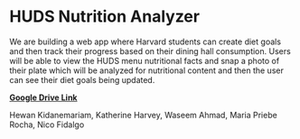 # HUDS Nutrition Analyzer

We are building a web app where Harvard students can create diet goals and then track their progress based on their dining hall consumption. Users will be able to view the HUDS menu nutritional facts and snap a photo of their plate which will be analyzed for nutritional content and then the user can see their diet goals being updated.

**[Google Drive Link](https://drive.google.com/drive/folders/1dKW0DE_A_zDPKRCA3VlAjAYWQKWR3-yu?usp=drive_link)**

Hewan Kidanemariam, Katherine Harvey, Waseem Ahmad, Maria Priebe Rocha, Nico Fidalgo
